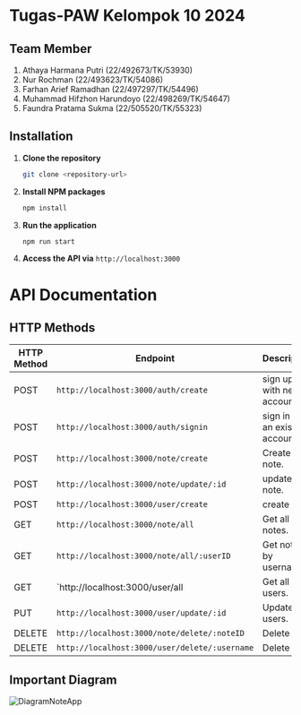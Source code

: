# Tugas-PAW Kelompok 10 2024
## Team Member
1. Athaya Harmana Putri (22/492673/TK/53930)
2. Nur Rochman (22/493623/TK/54086)
3. Farhan Arief Ramadhan (22/497297/TK/54496)
4. Muhammad Hifzhon Harundoyo (22/498269/TK/54647)
5. Faundra Pratama Sukma (22/505520/TK/55323)
   
## Installation
1. **Clone the repository**
    ```bash
    git clone <repository-url>
    ```
2. **Install NPM packages**
    ```bash
    npm install
    ```
3. **Run the application**
    ```bash
    npm run start
    ```
 4. **Access the API via** `http://localhost:3000`

# API Documentation
## HTTP Methods
| HTTP Method | Endpoint                                       | Description                                 |
|-------------|---------------------------------------         |---------------------------------------------|
| POST        | `http://localhost:3000/auth/create`            | sign up with new account.                   |
| POST        | `http://localhost:3000/auth/signin`            | sign in with an existing account.           |
| POST        | `http://localhost:3000/note/create`            | Create note.                                |
| POST        | `http://localhost:3000/note/update/:id`        | update note.                                |
| POST        | `http://localhost:3000/user/create`            | create user.                                |
| GET         | `http://localhost:3000/note/all`               | Get all notes.                              |
| GET         | `http://localhost:3000/note/all/:userID`       | Get notes by username.                      |
| GET         | `http://localhost:3000/user/all                | Get all users.                              |
| PUT         | `http://localhost:3000/user/update/:id`        | Update users.                               |
| DELETE      | `http://localhost:3000/note/delete/:noteID`    | Delete Note                                 |
| DELETE      | `http://localhost:3000/user/delete/:username`  | Delete User                                 |
## Important Diagram
![DiagramNoteApp](https://github.com/user-attachments/assets/569bc4aa-9084-4d0c-b47a-c9a50e6fa0ef)

